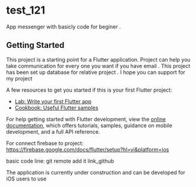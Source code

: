 # test_121

App messenger with basicly code for beginer .

## Getting Started

This project is a starting point for a Flutter application. Project can help you take communication for every one you want if you have email .
This project has been set up database for relative project . I hope you can support for my project

A few resources to get you started if this is your first Flutter project:

- [Lab: Write your first Flutter app](https://docs.flutter.dev/get-started/codelab)
- [Cookbook: Useful Flutter samples](https://docs.flutter.dev/cookbook)

For help getting started with Flutter development, view the
[online documentation](https://docs.flutter.dev/), which offers tutorials,
samples, guidance on mobile development, and a full API reference.

For connect firebase to project:
https://firebase.google.com/docs/flutter/setup?hl=vi&platform=ios


basic code line:
git remote add it link_github

The application is currently under construction and can be developed for iOS users to use
